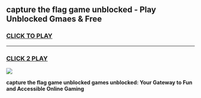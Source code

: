 
## capture the flag game unblocked - Play Unblocked Gmaes & Free
<h3>
<a href="https://news.freeplayer.one?title=capture_the_flag_game_unblocked&ref=23F">CLICK TO PLAY</a></h3>
<hr>

<h3>
<a href="https://news.freeplayer.one?title=capture_the_flag_game_unblocked&ref=23F">CLICK 2 PLAY</a>
  
</h3>

<a href="https://news.freeplayer.one?title=capture_the_flag_game_unblocked&ref=23F/"><img src="https://clearcache.store/games.png"></a>


**capture the flag game unblocked games unblocked: Your Gateway to Fun and Accessible Online Gaming**

